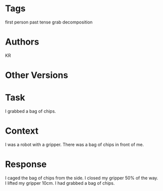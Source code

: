# Tags

first person
past tense
grab decomposition

# Authors

KR

# Other Versions

# Task

I grabbed a bag of chips.

# Context

I was a robot with a gripper.
There was a bag of chips in front of me.

# Response

I caged the bag of chips from the side.
I closed my gripper 50% of the way.
I lifted my gripper 10cm.
I had grabbed a bag of chips.
